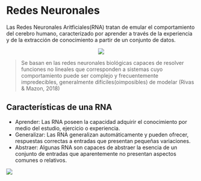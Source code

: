# Redes Neuronales
Las Redes Neuronales Aritficiales(RNA) tratan de emular el comportamiento del cerebro humano, caracterizado por aprender a través de la experiencia y de la extracción de conocimiento a partir de un conjunto de datos. 
<div align="center">
  
![](https://miro.medium.com/max/1500/1*yfizqHNKUuL_RUOkQdzLBQ.jpeg)
</div>

>Se basan en las redes neuronales biológicas capaces de resolver funciones no lineales que corresponden a sistemas cuyo comportamiento puede ser complejo y frecuentemente impredecibles, generalmente difíciles(oimposibles) de modelar (Rivas & Mazon, 2018)

## Características de una RNA

- Aprender: Las RNA poseen la capacidad adquirir el conocimiento por medio del estudio, ejercicio o experiencia.
- Generalizar: Las RNA generalizan automáticamente y pueden ofrecer, respuestas correctas a entradas que presentan pequeñas variaciones. 
- Abstraer: Algunas RNA son capaces de abstraer la esencia de un conjunto de entradas que aparentemente no presentan aspectos comunes o relativos.

![](https://www.researchgate.net/profile/German-Vargas-Velasquez/publication/286626037/figure/fig1/AS:389121961938961@1469785313533/Figura-1-Estructura-jerarquica-de-un-sistema-basado-en-redes-neuronales-artificiales.png)
